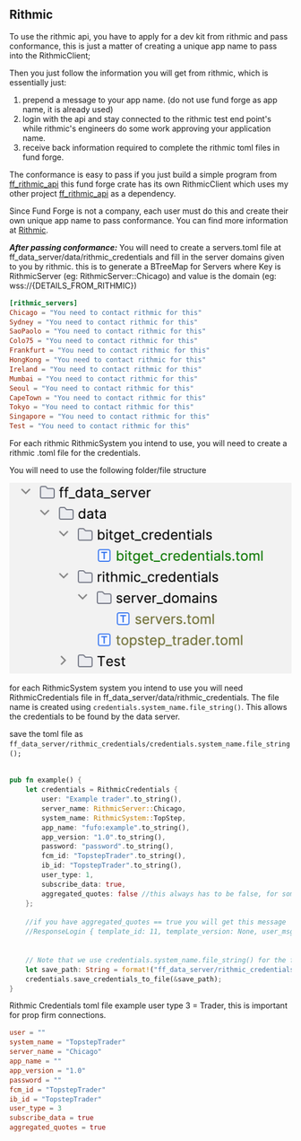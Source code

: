 ## Rithmic
To use the rithmic api, you have to apply for a dev kit from rithmic and pass conformance, this is just a matter of creating a unique app name to pass into the RithmicClient;

Then you just follow the information you will get from rithmic, which is essentially just:
1. prepend a message to your app name. (do not use fund forge as app name, it is already used)
2. login with the api and stay connected to the rithmic test end point's while rithmic's engineers do some work approving your application name.
3. receive back information required to complete the rithmic toml files in fund forge.

The conformance is easy to pass if you just build a simple program from [ff_rithmic_api](https://github.com/BurnOutTrader/ff_rithmic_api)
this fund forge crate has its own RithmicClient which uses my other project [ff_rithmic_api](https://github.com/BurnOutTrader/ff_rithmic_api) as a dependency.

Since Fund Forge is not a company, each user must do this and create their own unique app name to pass conformance. You can find more information at [Rithmic](https://yyy3.rithmic.com/?page_id=17).

***After passing conformance:***
You will need to create a servers.toml file at ff_data_server/data/rithmic_credentials and fill in the server domains given to you by rithmic.
this is to generate a BTreeMap for Servers where Key is RithmicServer (eg: RithmicServer::Chicago) and value is the domain (eg: wss://{DETAILS_FROM_RITHMIC})
```toml
[rithmic_servers]
Chicago = "You need to contact rithmic for this"
Sydney = "You need to contact rithmic for this"
SaoPaolo = "You need to contact rithmic for this"
Colo75 = "You need to contact rithmic for this"
Frankfurt = "You need to contact rithmic for this"
HongKong = "You need to contact rithmic for this"
Ireland = "You need to contact rithmic for this"
Mumbai = "You need to contact rithmic for this"
Seoul = "You need to contact rithmic for this"
CapeTown = "You need to contact rithmic for this"
Tokyo = "You need to contact rithmic for this"
Singapore = "You need to contact rithmic for this"
Test = "You need to contact rithmic for this"
```

For each rithmic RithmicSystem you intend to use, you will need to create a rithmic .toml file for the credentials.

You will need to use the following folder/file structure

![img.png](misc/img.png)

for each RithmicSystem system you intend to use you will need  RithmicCredentials file in ff_data_server/data/rithmic_credentials.
The file name is created using `credentials.system_name.file_string()`. This allows the credentials to be found by the data server.

save the toml file as `ff_data_server/rithmic_credentials/credentials.system_name.file_string();`
```rust

pub fn example() {
    let credentials = RithmicCredentials {
        user: "Example trader".to_string(),
        server_name: RithmicServer::Chicago,
        system_name: RithmicSystem::TopStep,
        app_name: "fufo:example".to_string(),
        app_version: "1.0".to_string(),
        password: "password".to_string(),
        fcm_id: "TopstepTrader".to_string(),
        ib_id: "TopstepTrader".to_string(),
        user_type: 1,
        subscribe_data: true,
        aggregated_quotes: false //this always has to be false, for some reason rithmic server will not parse true on login. I am not sure what is going on here.
    };
    
    //if you have aggregated_quotes == true you will get this message
    //ResponseLogin { template_id: 11, template_version: None, user_msg: [], rp_code: ["11", "an error occurred while parsing data."], fcm_id: None, ib_id: None, country_code: None, state_code: None, unique_user_id: None, heartbeat_interval: None }


    // Note that we use credentials.system_name.file_string() for the file name, so that the server knows where to find credentials.
    let save_path: String = format!("ff_data_server/rithmic_credentials/{}", credentials.file_name());
    credentials.save_credentials_to_file(&save_path);
}
```
Rithmic Credentials toml file example
user type 3 = Trader, this is important for prop firm connections.
```toml
user = ""  
system_name = "TopstepTrader"  
server_name = "Chicago"  
app_name = ""  
app_version = "1.0"  
password = ""  
fcm_id = "TopstepTrader"  
ib_id = "TopstepTrader"  
user_type = 3
subscribe_data = true
aggregated_quotes = true
```
